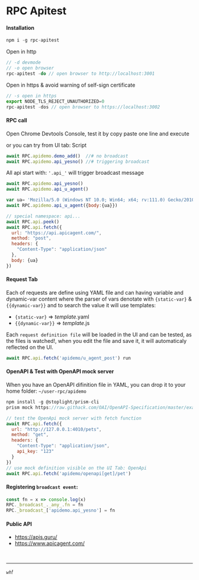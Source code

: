 # RPC Apitest
#### Installation
```js
npm i -g rpc-apitest
```
Open in http  
```js
// -d devmode
// -o open browser
rpc-apitest -do // open browser to http://localhost:3001
```

Open in https & avoid warning of self-sign certificate  
```js
// -s open in https
export NODE_TLS_REJECT_UNAUTHORIZED=0
rpc-apitest -dos // open browser to https://localhost:3002
```


#### RPC call
Open Chrome Devtools Console, test it by copy paste one line and execute

or you can try from UI tab: Script 
```js
await RPC.apidemo.demo_add()  //# no broadcast 
await RPC.apidemo.api_yesno() //# triggering broadcast
```

All api start with: `'.api_'` will trigger broadcast message
```js
await RPC.apidemo.api_yesno()   
await RPC.apidemo.api_u_agent() 

var ua= 'Mozilla/5.0 (Windows NT 10.0; Win64; x64; rv:111.0) Gecko/20100101 Firefox/111.0'
await RPC.apidemo.api_u_agent({body:{ua}})

// special namespace: api...
await RPC.api.peek()
await RPC.api.fetch({
  url: "https://api.apicagent.com/",
  method: "post",
  headers: {
    "Content-Type": "application/json"
  },
  body: {ua}
})
```
#### Request Tab
Each of requests are define using YAML file and can having variable and dynamic-var content where the parser of vars denotate with `{static-var}` & `{{dynamic-var}}` and to search the value it will use templates:

* `{static-var}` => _template_.yaml
* `{{dynamic-var}}` => _template_.js

Each `request definition file` will be loaded in the UI and can be tested, as the files is watched!, when you edit the file and save it, it will automaticaly reflected on the UI.

```js
await RPC.api.fetch('apidemo/u_agent_post') run
```
#### OpenAPI & Test with OpenAPI mock server

When you have an OpenAPI difinition file in YAML, you can drop it to your home folder: `~/user-rpc/apidemo` 
```js
npm install -g @stoplight/prism-cli
prism mock https://raw.githack.com/OAI/OpenAPI-Specification/master/examples/v3.0/petstore.yaml

// test the OpenApi mock server with fetch function
await RPC.api.fetch({
  url: "http://127.0.0.1:4010/pets",
  method: "get",
  headers: {
    "Content-Type": "application/json",
    api_key: "123"
  }
})
// use mock definition visible on the UI Tab: OpenApi
await RPC.api.fetch('apidemo/openapi[get]/pet')
```
#### Registering `broadcast event`: 
```js
const fn = x => console.log(x)
RPC._broadcast_._any_.fn = fn
RPC._broadcast_['apidemo.api_yesno'] = fn
```

#### Public API
* https://apis.guru/
* https://www.apicagent.com/ 

<br/>
<hr/>

*`wh`!* 
